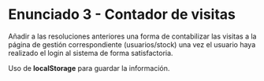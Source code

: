 # Enunciado 3 - Contador de visitas

Añadir a las resoluciones anteriores una forma de contabilizar las visitas a la página de gestión correspondiente (usuarios/stock) una vez el usuario haya realizado el login al sistema de forma satisfactoria.

Uso de **localStorage** para guardar la información.

